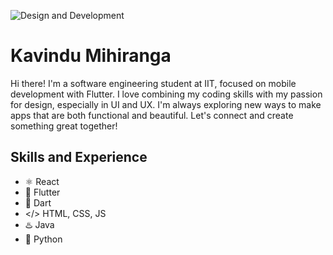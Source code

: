 ![Design and Development](https://drive.google.com/file/d/1MqRCoFXGac7hEpXjmisv8jEZ6ZDuOb1W/view?usp=sharing) 

# Kavindu Mihiranga
Hi there! I'm a software engineering student at IIT, focused on mobile development with Flutter. I love combining my coding skills with my passion for design, especially in UI and UX. I'm always exploring new ways to make apps that are both functional and beautiful. Let's connect and create something great together! 

## Skills and Experience
* ⚛ React
* 📱 Flutter
* 🎯 Dart
* </> HTML, CSS, JS
* ♨️ Java
* 🐍 Python
